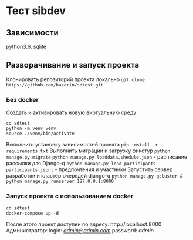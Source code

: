 # Тест sibdev
## Зависимости
python3.6, sqlite 

## Разворачивание и запуск проекта
Клонировать репозиторий проекта локально 
`git clone https://github.com/hazarin/sdtest.git` 

### Без docker
Создать и активировать новую виртуальную среду 
```
cd sdtest
python -m venv venv
source ./venv/bin/activate
```
Выполнить установку зависимостей проекта 
`pip install -r requirements.txt` 
Выполнить миграции и загрузку фикстур
`python manage.py migrate` 
`python manage.py loaddata.shedule.json` - расписание рассылки для Django-q
`python manage.py load_participants participants.jsonl` - предпочтения и участники
Запустить сервер разработки и кластер очередей django-q 
`python manage.py qcluster & python manage.py runserver 127.0.0.1:8000`

### Запуск проекта с использованием docker
```
cd sdtest
docker-compose up -d
```

После этого проект доступен по адресу: http://localhost:8000
Администратор: 
login: *admin@admin.com* 
password: *admin* 
